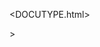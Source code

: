 <DOCUTYPE.html>
<html lang="en">
<head>
  <meta charset="UTF-8">
  <meta name="viewport" content="width=device-width,initial-scake=1.0">>
  <title>Ari's Page<title>
  </head>
  
  <link rel="stylesheet" href="styles.css">
  <body>
  <nav>
  <ul>
  <li>About</li>
  <li>Work</li>
  <li>contact</li>
  </ul>
  </nav>
  <section id="welcome-section">
  <h1>About</h1>
  </section>
  <section>Work</section>
  <section>Contact</section>
  <script src=>
      </body>
      </html>